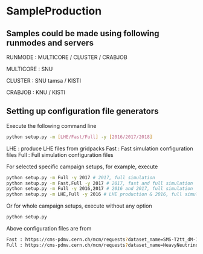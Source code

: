 # SampleProduction

## Samples could be made using following runmodes and servers

RUNMODE : MULTICORE / CLUSTER / CRABJOB

MULTICORE : SNU

CLUSTER : SNU tamsa / KISTI

CRABJOB : KNU / KISTI


## Setting up configuration file generators

Execute the following command line
```bash
python setup.py -m [LHE/Fast/Full] -y [2016/2017/2018]
```
LHE : produce LHE files from gridpacks
Fast : Fast simulation configuration files
Full : Full simulation configuration files

For selected specific campaign setups, for example, execute
```bash
python setup.py -m Full -y 2017 # 2017, full simulation
python setup.py -m Fast,Full -y 2017 # 2017, fast and full simulation
python setup.py -m Full -y 2016,2017 # 2016 and 2017, full simulation
python setup.py -m LHE,Full -y 2016 # LHE production & 2016, full simulation
```
Or for whole campaign setups, execute without any option
```bash
python setup.py
```

Above configuration files are from
```bash
Fast : https://cms-pdmv.cern.ch/mcm/requests?dataset_name=SMS-T2tt_dM-10to80_genHT-160_genMET-80_mWMin-0p1_Tune*_13TeV-madgraphMLM-pythia8&page=-1&shown=127
Full : https://cms-pdmv.cern.ch/mcm/requests?dataset_name=HeavyNeutrino_lljj_M-1_V-0p0949736805647_e_massiveAndCKM_LO_Tune*_madgraph-pythia8&page=0&shown=549755816063
```
